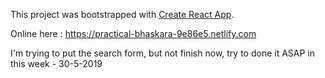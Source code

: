 This project was bootstrapped with [Create React App](https://github.com/facebook/create-react-app).

Online here : https://practical-bhaskara-9e86e5.netlify.com

I'm trying to put the search form, but not finish now, try to done it ASAP in this week - 30-5-2019

